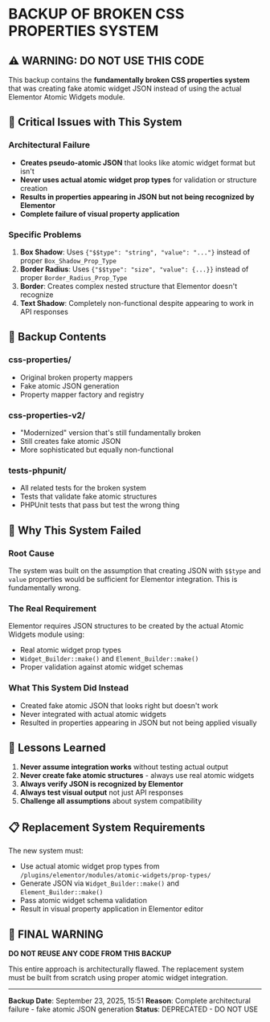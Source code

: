 # BACKUP OF BROKEN CSS PROPERTIES SYSTEM

## ⚠️ **WARNING: DO NOT USE THIS CODE**

This backup contains the **fundamentally broken CSS properties system** that was creating fake atomic widget JSON instead of using the actual Elementor Atomic Widgets module.

## 🚨 **Critical Issues with This System**

### **Architectural Failure**
- **Creates pseudo-atomic JSON** that looks like atomic widget format but isn't
- **Never uses actual atomic widget prop types** for validation or structure creation
- **Results in properties appearing in JSON but not being recognized by Elementor**
- **Complete failure of visual property application**

### **Specific Problems**
1. **Box Shadow**: Uses `{"$$type": "string", "value": "..."}` instead of proper `Box_Shadow_Prop_Type`
2. **Border Radius**: Uses `{"$$type": "size", "value": {...}}` instead of proper `Border_Radius_Prop_Type`
3. **Border**: Creates complex nested structure that Elementor doesn't recognize
4. **Text Shadow**: Completely non-functional despite appearing to work in API responses

## 📁 **Backup Contents**

### **css-properties/**
- Original broken property mappers
- Fake atomic JSON generation
- Property mapper factory and registry

### **css-properties-v2/**
- "Modernized" version that's still fundamentally broken
- Still creates fake atomic JSON
- More sophisticated but equally non-functional

### **tests-phpunit/**
- All related tests for the broken system
- Tests that validate fake atomic structures
- PHPUnit tests that pass but test the wrong thing

## 🚫 **Why This System Failed**

### **Root Cause**
The system was built on the assumption that creating JSON with `$$type` and `value` properties would be sufficient for Elementor integration. This is fundamentally wrong.

### **The Real Requirement**
Elementor requires JSON structures to be created by the actual Atomic Widgets module using:
- Real atomic widget prop types
- `Widget_Builder::make()` and `Element_Builder::make()`
- Proper validation against atomic widget schemas

### **What This System Did Instead**
- Created fake atomic JSON that looks right but doesn't work
- Never integrated with actual atomic widgets
- Resulted in properties appearing in JSON but not being applied visually

## 🎯 **Lessons Learned**

1. **Never assume integration works** without testing actual output
2. **Never create fake atomic structures** - always use real atomic widgets
3. **Always verify JSON is recognized by Elementor**
4. **Always test visual output** not just API responses
5. **Challenge all assumptions** about system compatibility

## 📋 **Replacement System Requirements**

The new system must:
- Use actual atomic widget prop types from `/plugins/elementor/modules/atomic-widgets/prop-types/`
- Generate JSON via `Widget_Builder::make()` and `Element_Builder::make()`
- Pass atomic widget schema validation
- Result in visual property application in Elementor editor

## 🚨 **FINAL WARNING**

**DO NOT REUSE ANY CODE FROM THIS BACKUP**

This entire approach is architecturally flawed. The replacement system must be built from scratch using proper atomic widget integration.

---

**Backup Date**: September 23, 2025, 15:51
**Reason**: Complete architectural failure - fake atomic JSON generation
**Status**: DEPRECATED - DO NOT USE
